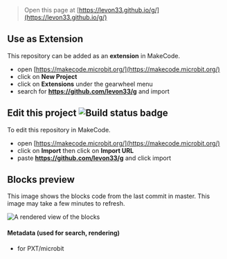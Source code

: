 
> Open this page at [https://levon33.github.io/g/](https://levon33.github.io/g/)

## Use as Extension

This repository can be added as an **extension** in MakeCode.

* open [https://makecode.microbit.org/](https://makecode.microbit.org/)
* click on **New Project**
* click on **Extensions** under the gearwheel menu
* search for **https://github.com/levon33/g** and import

## Edit this project ![Build status badge](https://github.com/levon33/g/workflows/MakeCode/badge.svg)

To edit this repository in MakeCode.

* open [https://makecode.microbit.org/](https://makecode.microbit.org/)
* click on **Import** then click on **Import URL**
* paste **https://github.com/levon33/g** and click import

## Blocks preview

This image shows the blocks code from the last commit in master.
This image may take a few minutes to refresh.

![A rendered view of the blocks](https://github.com/levon33/g/raw/master/.github/makecode/blocks.png)

#### Metadata (used for search, rendering)

* for PXT/microbit
<script src="https://makecode.com/gh-pages-embed.js"></script><script>makeCodeRender("{{ site.makecode.home_url }}", "{{ site.github.owner_name }}/{{ site.github.repository_name }}");</script>

